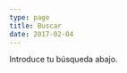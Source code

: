 ```yaml
---
type: page
title: Buscar
date: 2017-02-04
---
```


Introduce tu búsqueda abajo.

<div>
    <script>
      (function() {
      var cx = '017944990515954375932:j4xhnxcoyio';
      var gcse = document.createElement('script');
      gcse.type = 'text/javascript';
      gcse.async = true;
      gcse.src = (document.location.protocol == 'https:' ? 'https:' : 'http:') +
      '//cse.google.com/cse.js?cx=' + cx;
      var s = document.getElementsByTagName('script')[0];
      s.parentNode.insertBefore(gcse, s);
      })();
    </script>
    <p><gcse:search></gcse:search></p>
</div>
